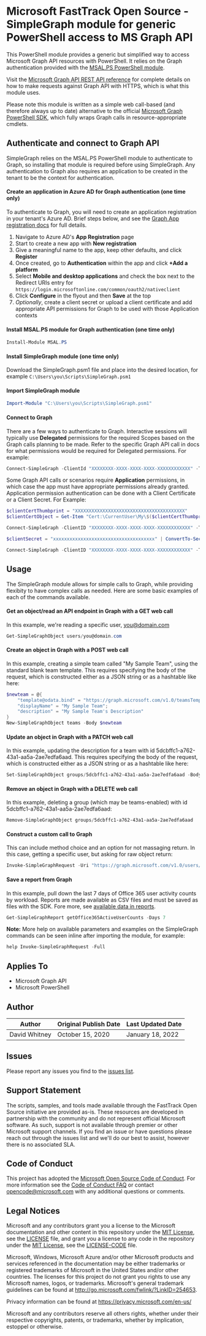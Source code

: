 # Microsoft FastTrack Open Source - SimpleGraph module for generic PowerShell access to MS Graph API

This PowerShell module provides a generic but simplified way to access Microsoft Graph API resources with PowerShell. It relies on the Graph authentication provided with the [MSAL.PS PowerShell module](https://github.com/AzureAD/MSAL.PS).

Visit the [Microsoft Graph API REST API reference](https://docs.microsoft.com/en-us/graph/api/overview?view=graph-rest-1.0) for complete details on how to make requests against Graph API with HTTPS, which is what this module uses.

Please note this module is written as a simple web call-based (and therefore always up to date) alternative to the official [Microsoft Graph PowerShell SDK](https://github.com/microsoftgraph/msgraph-sdk-powershell), which fully wraps Graph calls in resource-appropriate cmdlets.

## Authenticate and connect to Graph API

SimpleGraph relies on the MSAL.PS PowerShell module to authenticate to Graph, so installing that module is required before using SimpleGraph. Any authentication to Graph also requires an application to be created in the tenant to be the context for authentication.

#### Create an application in Azure AD for Graph authentication (one time only)

To authenticate to Graph, you will need to create an application registration in your tenant's Azure AD. Brief steps below, and see the [Graph App registration docs](https://docs.microsoft.com/en-us/graph/auth-register-app-v2) for full details.

1. Navigate to Azure AD's **App Registration** page
2. Start to create a new app with **New registration**
3. Give a meaningful name to the app, keep other defaults, and click **Register**
4. Once created, go to **Authentication** within the app and click **+Add a platform**
5. Select **Mobile and desktop applications** and check the box next to the Redirect URIs entry for `https://login.microsoftonline.com/common/oauth2/nativeclient`
6. Click **Configure** in the flyout and then **Save** at the top
7. _Optionally_, create a client secret or upload a client certificate and add appropriate API permissions for Graph to be used with those Application contexts

#### Install MSAL.PS module for Graph authentication (one time only)

```PowerShell
Install-Module MSAL.PS
```

#### Install SimpleGraph module (one time only)

Download the SimpleGraph.psm1 file and place into the desired location, for example ```C:\Users\you\Scripts\SimpleGraph.psm1```

#### Import SimpleGraph module

```PowerShell
Import-Module "C:\Users\you\Scripts\SimpleGraph.psm1"
```

#### Connect to Graph

There are a few ways to authenticate to Graph. Interactive sessions will typically use **Delegated** permissions for the required Scopes based on the Graph calls planning to be made. Refer to the specific Graph API call in docs for what permissions would be required for Delegated permissions. For example:

```PowerShell
Connect-SimpleGraph -ClientId "XXXXXXXX-XXXX-XXXX-XXXX-XXXXXXXXXXXX" -TenantId "XXXXXXXX-XXXX-XXXX-XXXX-XXXXXXXXXXXX" -Scopes "User.Read.All", "Group.Read.All"
```

Some Graph API calls or scenarios require **Application** permissions, in which case the app must have appropriate permissions already granted. Application permission authentication can be done with a Client Certificate or a Client Secret. For Example:

```PowerShell
$clientCertThumbprint = "XXXXXXXXXXXXXXXXXXXXXXXXXXXXXXXXXXXXXXXX"
$clientCertObject = Get-Item "Cert:\CurrentUser\My\$($clientCertThumbprint)"

Connect-SimpleGraph -ClientID "XXXXXXXX-XXXX-XXXX-XXXX-XXXXXXXXXXXX" -TenantId "XXXXXXXX-XXXX-XXXX-XXXX-XXXXXXXXXXXX" -ClientCertificate $clientCertObject
```

```PowerShell
$clientSecret = "xxxxxxxxxxxxxxxxxxxxxxxxxxxxxxxxxxxxx" | ConvertTo-SecureString -AsPlainText -Force

Connect-SimpleGraph -ClientID "XXXXXXXX-XXXX-XXXX-XXXX-XXXXXXXXXXXX" -TenantId "XXXXXXXX-XXXX-XXXX-XXXX-XXXXXXXXXXXX" -ClientSecret $clientSecret
```

## Usage

The SimpleGraph module allows for simple calls to Graph, while providing flexibity to have complex calls as needed. Here are some basic examples of each of the commands available.

#### Get an object/read an API endpoint in Graph with a GET web call

In this example, we're reading a specific user, you@domain.com

```PowerShell
Get-SimpleGraphObject users/you@domain.com
```

#### Create an object in Graph with a POST web call

In this example, creating a simple team called "My Sample Team", using the standard blank team template. This requires specifying the body of the request, which is constructed either as a JSON string or as a hashtable like here:

```PowerShell
$newteam = @{
    "template@odata.bind" = "https://graph.microsoft.com/v1.0/teamsTemplates('standard')";
    "displayName" = "My Sample Team";
    "description" = "My Sample Team's Description"
}
New-SimpleGraphObject teams -Body $newteam
```

#### Update an object in Graph with a PATCH web call

In this example, updating the description for a team with id 5dcbffc1-a762-43a1-aa5a-2ae7edfa6aad. This requires specifying the body of the request, which is constructed either as a JSON string or as a hashtable like here:

```PowerShell
Set-SimpleGraphObject groups/5dcbffc1-a762-43a1-aa5a-2ae7edfa6aad -Body @{"description" = "New Team Description"}
```

#### Remove an object in Graph with a DELETE web call

In this example, deleting a group (which may be teams-enabled) with id 5dcbffc1-a762-43a1-aa5a-2ae7edfa6aad:

```PowerShell
Remove-SimpleGraphObject groups/5dcbffc1-a762-43a1-aa5a-2ae7edfa6aad
```

#### Construct a custom call to Graph

This can include method choice and an option for not massaging return. In this case, getting a specific user, but asking for raw object return:

```PowerShell
Invoke-SimpleGraphRequest -Uri "https://graph.microsoft.com/v1.0/users/you@domain.com" -Method GET -Raw
```

#### Save a report from Graph

In this example, pull down the last 7 days of Office 365 user activity counts by workload. Reports are made available as CSV files and must be saved as files with the SDK. Fore more, see [available data in reports](https://docs.microsoft.com/en-us/graph/reportroot-concept-overview#what-data-can-i-access-by-using-the-reports-apis).

```PowerShell
Get-SimpleGraphReport getOffice365ActiveUserCounts -Days 7
```

**Note:** More help on available parameters and examples on the SimpleGraph commands can be seen inline after importing the module, for example:

```PowerShell
help Invoke-SimpleGraphRequest -Full
```

## Applies To

- Microsoft Graph API
- Microsoft PowerShell

## Author

|Author|Original Publish Date|Last Updated Date
|----|--------------------------|--------------
| David Whitney | October 15, 2020 | January 18, 2022

## Issues

Please report any issues you find to the [issues list](https://github.com/microsoft/FastTrack/issues).

## Support Statement

The scripts, samples, and tools made available through the FastTrack Open Source initiative are provided as-is. These resources are developed in partnership with the community and do not represent official Microsoft software. As such, support is not available through premier or other Microsoft support channels. If you find an issue or have questions please reach out through the issues list and we'll do our best to assist, however there is no associated SLA.

## Code of Conduct

This project has adopted the [Microsoft Open Source Code of Conduct](https://opensource.microsoft.com/codeofconduct/).
For more information see the [Code of Conduct FAQ](https://opensource.microsoft.com/codeofconduct/faq/) or
contact [opencode@microsoft.com](mailto:opencode@microsoft.com) with any additional questions or comments.

## Legal Notices

Microsoft and any contributors grant you a license to the Microsoft documentation and other content in this repository under the [MIT License](https://opensource.org/licenses/MIT), see the [LICENSE](LICENSE) file, and grant you a license to any code in the repository under the [MIT License](https://opensource.org/licenses/MIT), see the [LICENSE-CODE](LICENSE-CODE) file.

Microsoft, Windows, Microsoft Azure and/or other Microsoft products and services referenced in the documentation may be either trademarks or registered trademarks of Microsoft in the United States and/or other countries. The licenses for this project do not grant you rights to use any Microsoft names, logos, or trademarks. Microsoft's general trademark guidelines can be found at http://go.microsoft.com/fwlink/?LinkID=254653.

Privacy information can be found at https://privacy.microsoft.com/en-us/

Microsoft and any contributors reserve all others rights, whether under their respective copyrights, patents,
or trademarks, whether by implication, estoppel or otherwise.
